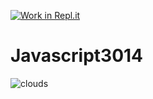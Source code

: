 [![Work in Repl.it](https://classroom.github.com/assets/work-in-replit-14baed9a392b3a25080506f3b7b6d57f295ec2978f6f33ec97e36a161684cbe9.svg)](https://classroom.github.com/online_ide?assignment_repo_id=4715407&assignment_repo_type=AssignmentRepo)
# Javascript3014


![clouds](https://user-images.githubusercontent.com/82424835/117098497-3e360680-ada1-11eb-8abf-c81a64333540.jpg)
